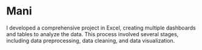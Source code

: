 # Mani
I developed a comprehensive project in Excel, creating multiple dashboards and tables to analyze the data. This process involved several stages, including data preprocessing, data cleaning, and data visualization.
